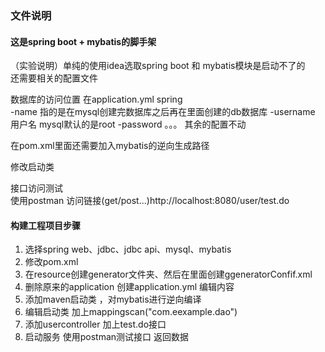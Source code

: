 ### 文件说明
#### 这是spring boot + mybatis的脚手架
（实验说明）单纯的使用idea选取spring boot 和 mybatis模块是启动不了的  
还需要相关的配置文件

数据库的访问位置
在application.yml
spring  
-name 指的是在mysql创建完数据库之后再在里面创建的db数据库 
-username 用户名 mysql默认的是root
-password 。。。
其余的配置不动

在pom.xml里面还需要加入mybatis的逆向生成路径  

修改启动类

接口访问测试  
使用postman 访问链接(get/post...)http://localhost:8080/user/test.do  


#### 构建工程项目步骤  
1. 选择spring web、jdbc、jdbc api、mysql、mybatis
2. 修改pom.xml
3. 在resource创建generator文件夹、然后在里面创建ggeneratorConfif.xml
4. 删除原来的application 创建application.yml 编辑内容
5. 添加maven启动类 ，对mybatis进行逆向编译
6. 编辑启动类 加上mappingscan("com.eexample.dao")
7. 添加usercontroller 加上test.do接口
8. 启动服务 使用postman测试接口 返回数据
